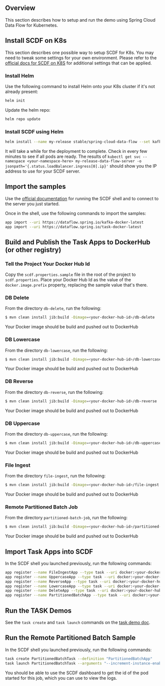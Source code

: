 ## Overview

This section describes how to setup and run the demo using Spring Cloud Data Flow for Kubernetes.  

## Install SCDF on K8s

This section describes one possible way to setup SCDF for K8s.  You may need to tweak some settings
for your own environment.  Please refer to the [official docs for SCDF on K8S](https://dataflow.spring.io/docs/installation/kubernetes/)
for additional settings that can be applied.

### Install Helm

Use the following command to install Helm onto your K8s cluster if it's not already present: 
 
```bash
helm init
```

Update the helm repo:

```bash
helm repo update
```

### Install SCDF using Helm

```bash
helm install --name my-release stable/spring-cloud-data-flow --set kafka.enabled=true,rabbitmq.enabled=false,server.imagePullPolicy=Always,skipper.imagePullPolicy=Always
```

It will take a while for the deployment to complete.  Check in every few minutes to see if all pods are
ready.  The results of `kubectl get svc --namespace <your-namespace-here> my-release-data-flow-server -o jsonpath='{.status.loadBalancer.ingress[0].ip}'` should show you the IP
address to use for your SCDF server.

## Import the samples

Use the [official documentation](https://docs.spring.io/spring-cloud-dataflow/docs/current/reference/htmlsingle/#shell) for running the 
SCDF shell and to connect to the server you just started.

Once in the shell, use the following commands to import the samples:

```bash
app import --uri https://dataflow.spring.io/kafka-docker-latest
app import --uri https://dataflow.spring.io/task-docker-latest
``` 

## Build and Publish the Task Apps to DockerHub (or other registry) 

### Tell the Project Your Docker Hub Id

Copy the `scdf.properties.sample` file in the root of the project to `scdf.properties`.  Place your Docker Hub Id as the
value of the `docker.image.prefix` property, replacing the sample value that's there.

### DB Delete

From the directory `db-delete`, run the following:

```bash
$ mvn clean install jib:build -Dimage=<your-docker-hub-id>/db-delete
```

Your Docker image should be build and pushed out to DockerHub

### DB Lowercase

From the directory `db-lowercase`, run the following:

```bash
$ mvn clean install jib:build -Dimage=<your-docker-hub-id>/db-lowercase
```

Your Docker image should be build and pushed out to DockerHub

### DB Reverse

From the directory `db-reverse`, run the following:

```bash
$ mvn clean install jib:build -Dimage=<your-docker-hub-id>/db-reverse
```

Your Docker image should be build and pushed out to DockerHub

### DB Uppercase

From the directory `db-uppercase`, run the following:

```bash
$ mvn clean install jib:build -Dimage=<your-docker-hub-id>/db-uppercase
```

Your Docker image should be build and pushed out to DockerHub
               
### File Ingest

From the directory `file-ingest`, run the following:

```bash
$ mvn clean install jib:build -Dimage=<your-docker-hub-id>/file-ingest
```

Your Docker image should be build and pushed out to DockerHub
          
### Remote Partitioned Batch Job

From the directory `partitioned-batch-job`, run the following:

```bash
$ mvn clean install jib:build -Dimage=<your-docker-hub-id>/partitioned-batch-job
```

Your Docker image should be build and pushed out to DockerHub

## Import Task Apps into SCDF

In the SCDF shell you launched previously, run the following commands:

```bash
app register --name FileIngestApp --type task --uri docker:<your-docker-hub-id>/ingest
app register --name UppercaseApp --type task --uri docker:<your-docker-hub-id>/db-uppercase
app register --name ReverseApp --type task --uri docker:<your-docker-hub-id>/db-reverse
app register --name LowercaseApp --type task --uri docker:<your-docker-hub-id>/db-lowercase
app register --name DeleteApp --type task --uri docker:<your-docker-hub-id>/db-delete
app register --name PartitionedBatchApp --type task --uri docker:<your-docker-hub-id>/partitioned-batch-job
``` 

## Run the TASK Demos

See the `task create` and `task launch` commands on the [task demo doc](TASK_DEMO.md). 

## Run the Remote Partitioned Batch Sample

In the SCDF shell you launched previously, run the following commands:

```bash
task create PartitionedBatchTask --definition "PartitionedBatchApp"
task launch PartitionedBatchTask --arguments "--increment-instance-enabled=true --spring.profiles.active=master" --properties deployer.PartitionedBatchApp.kubernetes.imagePullPolicy=Always,deployer.PartitionedBatchApp.kubernetes.deploymentServiceAccountName=my-release-data-flow
```

You should be able to use the SCDF dashboard to get the id of the pod started for this job, which you can use to view the logs.

